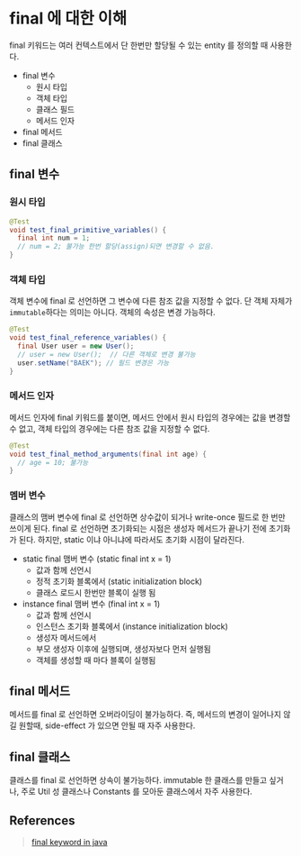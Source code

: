 # final 에 대한 이해

final 키워드는 여러 컨텍스트에서 단 한번만 할당될 수 있는 entity 를 정의할 때 사용한다.

- final 변수
  - 원시 타입
  - 객체 타입
  - 클래스 필드
  - 메서드 인자
- final 메서드
- final 클래스

## final 변수

### 원시 타입

```java
@Test 
void test_final_primitive_variables() {
  final int num = 1;
  // num = 2; 불가능 한번 할당(assign)되면 변경할 수 없음.
}
```

### 객체 타입

객체 변수에 final 로 선언하면 그 변수에 다른 참조 값을 지정할 수 없다. 단 객체 자체가 `immutable`하다는 의미는 아니다. 객체의 속성은 변경 가능하다.

```java
@Test
void test_final_reference_variables() {
  final User user = new User();
  // user = new User();  // 다른 객체로 변경 불가능
  user.setName("BAEK"); // 필드 변경은 가능
}
```

### 메서드 인자

메서드 인자에 final 키워드를 붙이면, 메서드 안에서 원시 타입의 경우에는 값을 변경할 수 없고, 객체 타입의 경우에는 다른 참조 값을 지정할 수 없다.

```java
@Test
void test_final_method_arguments(final int age) {
  // age = 10; 불가능
}
```

### 멤버 변수

클래스의 맴버 변수에 final 로 선언하면 상수값이 되거나 write-once 필드로 한 번만 쓰이게 된다. final 로 선언하면 초기화되는 시점은 생성자 메서드가 끝나기 전에 초기화가 된다. 하지만, static 이냐 아니냐에 따라서도 초기화 시점이 달라진다.

- static final 맴버 변수 (static final int x = 1)
  - 값과 함께 선언시 
  - 정적 초기화 블록에서 (static initialization block)
  - 클래스 로드시 한번만 블록이 실행 됨
- instance final 맴버 변수 (final int x = 1)
  - 값과 함께 선언시 
  - 인스턴스 초기화 블록에서 (instance initialization block)
  - 생성자 메서드에서
  - 부모 생성자 이후에 실행되며, 생성자보다 먼저 실행됨
  - 객체를 생성할 때 마다 블록이 실행됨

## final 메서드

메서드를 final 로 선언하면 오버라이딩이 불가능하다. 즉, 메서드의 변경이 일어나지 않길 원할때, side-effect 가 있으면 안될 때 자주 사용한다.

## final 클래스

클래스를 final 로 선언하면 상속이 불가능하다. immutable 한 클래스를 만들고 싶거나, 주로 Util 성 클래스나 Constants 를 모아둔 클래스에서 자주 사용한다.

## References

> [final keyword in java](https://www.geeksforgeeks.org/final-keyword-java/?ref=rp)
